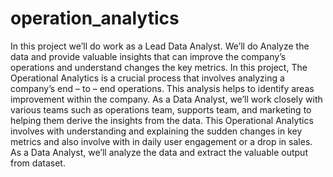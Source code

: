 # operation_analytics
In this project we’ll do work as a Lead Data Analyst. 
We’ll do Analyze the data and provide valuable insights 
that can improve the company’s operations and 
understand changes the key metrics.
In this project, The Operational Analytics is a crucial 
process that involves analyzing a company’s end – to –
end operations. This analysis helps to identify areas 
improvement within the company.
As a Data Analyst, we’ll work closely with various 
teams such as operations team, supports team, and 
marketing to helping them derive the insights from the 
data.
This Operational Analytics involves with understanding 
and explaining the sudden changes in key metrics and 
also involve with in daily user engagement or a drop in 
sales.
As a Data Analyst, we’ll analyze the data and extract 
the valuable output from dataset.
